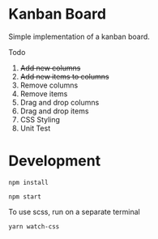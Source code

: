 # Kanban Board
Simple implementation of a kanban board.  

Todo
1. ~~Add new columns~~
2. ~~Add new items to columns~~
3. Remove columns
4. Remove items
5. Drag and drop columns
6. Drag and drop items
7. CSS Styling
8. Unit Test

# Development
```
npm install
```
```
npm start
```
To use scss, run on a separate terminal
```
yarn watch-css
```